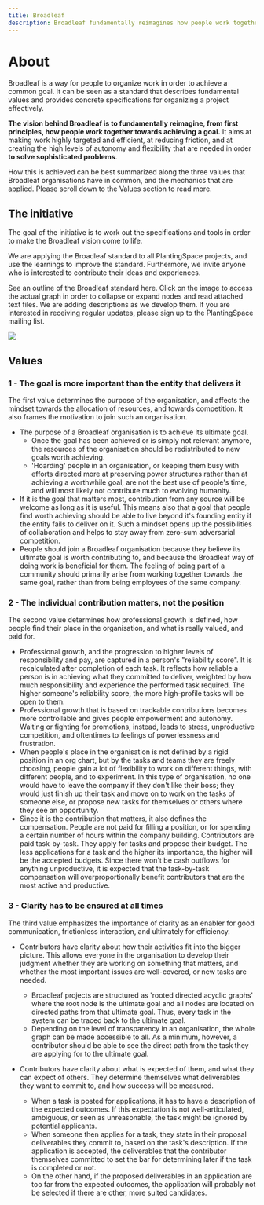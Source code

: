 ```yaml
---
title: Broadleaf
description: Broadleaf fundamentally reimagines how people work together towards achieving a goal. It is a standard, built from first principles, that describes values and provides concrete specifications and tools for organizing a project effectively.
---
```


# About

Broadleaf is a way for people to organize work in order to achieve a common goal. It can be seen as a standard that describes fundamental values and provides concrete specifications for organizing a project effectively. 

**The vision behind Broadleaf is to fundamentally reimagine, from first principles, how people work together towards achieving a goal.** It aims at making work highly targeted and efficient, at reducing friction, and at creating the high levels of autonomy and flexibility that are needed in order **to solve sophisticated problems**.

How this is achieved can be best summarized along the three values that Broadleaf organisations have in common, and the mechanics that are applied. Please scroll down to the Values section to read more.

## The initiative

The goal of the initiative is to work out the specifications and tools in order to make the Broadleaf vision come to life. 

We are applying the Broadleaf standard to all PlantingSpace projects, and use the learnings to improve the standard. Furthermore, we invite anyone who is interested to contribute their ideas and experiences. 

See an outline of the Broadleaf standard here. Click on the image to access the actual graph in order to collapse or expand nodes and read attached text files. We are adding descriptions as we develop them. If you are interested in receiving regular updates, please sign up to the PlantingSpace mailing list.

[![](https://i.imgur.com/9beUv75.png)](https://www.mindomo.com/mindmap/broadleaf-8a8e294efcfd42dda46a19491e9ab5e5)

## Values

### 1 - The goal is more important than the entity that delivers it

The first value determines the purpose of the organisation, and affects the mindset towards the allocation of resources, and towards competition. It also frames the motivation to join such an organisation.

* The purpose of a Broadleaf organisation is to achieve its ultimate goal. 
    * Once the goal has been achieved or is simply not relevant anymore, the resources of the organisation should be redistributed to new goals worth achieving. 
    * 'Hoarding' people in an organisation, or keeping them busy with efforts directed more at preserving power structures rather than at achieving a worthwhile goal, are not the best use of people's time, and will most likely not contribute much to evolving humanity.
* If it is the goal that matters most, contribution from any source will be welcome as long as it is useful. This means also that a goal that people find worth achieving should be able to live beyond it's founding entity if the entity fails to deliver on it. Such a mindset opens up the possibilities of collaboration and helps to stay away from zero-sum adversarial competition.
* People should join a Broadleaf organisation because they believe its ultimate goal is worth contributing to, and because the Broadleaf way of doing work is beneficial for them. The feeling of being part of a community should primarily arise from working together towards the same goal, rather than from being employees of the same company.

### 2 - The individual contribution matters, not the position

The second value determines how professional growth is defined, how people find their place in the organisation,  and what is really valued, and paid for.

* Professional growth, and the progression to higher levels of responsibility and pay, are captured in a person's "reliability score". It is recalculated after completion of each task. It reflects how reliable a person is in achieving what they committed to deliver, weighted by how much responsibility and experience the performed task required. The higher someone's reliability score, the more high-profile tasks will be open to them.
* Professional growth that is based on trackable contributions becomes more controllable and gives people empowerment and autonomy. Waiting or fighting for promotions, instead, leads to stress, unproductive competition, and oftentimes to feelings of powerlessness and frustration.
* When people's place in the organisation is not defined by a rigid position in an org chart, but by the tasks and teams they are freely choosing, people gain a lot of flexibility to work on different things, with different people, and to experiment. In this type of organisation, no one would have to leave the company if they don't like their boss; they would just finish up their task and move on to work on the tasks of someone else, or propose new tasks for themselves or others where they see an opportunity. 
* Since it is the contribution that matters, it also defines the compensation. People are not paid for filling a position, or for spending a certain number of hours within the company building. Contributors are paid task-by-task. They apply for tasks and propose their budget. The less applications for a task and the higher its importance, the higher will be the accepted budgets. Since there won't be cash outflows for anything unproductive, it is expected that the task-by-task compensation will overproportionally benefit contributors that are the most active and productive.

### 3 - Clarity has to be ensured at all times

The third value emphasizes the importance of clarity as an enabler for good communication, frictionless interaction, and ultimately for efficiency.

* Contributors have clarity about how their activities fit into the bigger picture. This allows everyone in the organisation to develop their judgment whether they are working on something that matters, and whether the most important issues are well-covered, or new tasks are needed.
    * Broadleaf projects are structured as 'rooted directed acyclic graphs' where the root node is the ultimate goal and all nodes are located on directed paths from that ultimate goal. Thus, every task in the system can be traced back to the ultimate goal.
    * Depending on the level of transparency in an organisation, the whole graph can be made accessible to all. As a minimum, however, a contributor should be able to see the direct path from the task they are applying for to the ultimate goal.

* Contributors have clarity about what is expected of them, and what they can expect of others. They determine themselves what deliverables they want to commit to, and how success will be measured.
    * When a task is posted for applications, it has to have a description of the expected outcomes. If this expectation is not well-articulated, ambiguous, or seen as unreasonable, the task might be ignored by potential applicants.
    * When someone then applies for a task, they state in their proposal deliverables they commit to, based on the task's description. If the application is accepted, the deliverables that the contributor themselves committed to set the bar for determining later if the task is completed or not.
    * On the other hand, if the proposed deliverables in an application are too far from the expected outcomes, the application will probably not be selected if there are other, more suited candidates.
